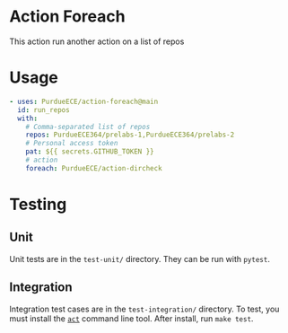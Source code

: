 # Action Foreach
This action run another action on a list of repos

# Usage
```yaml
- uses: PurdueECE/action-foreach@main
  id: run_repos
  with:
    # Comma-separated list of repos
    repos: PurdueECE364/prelabs-1,PurdueECE364/prelabs-2
    # Personal access token
    pat: ${{ secrets.GITHUB_TOKEN }}
    # action
    foreach: PurdueECE/action-dircheck
```

# Testing
## Unit
Unit tests are in the `test-unit/` directory. They can be run with `pytest`.
## Integration
Integration test cases are in the `test-integration/` directory.
To test, you must install the [`act`](https://github.com/nektos/act) command line tool.
After install, run `make test`.